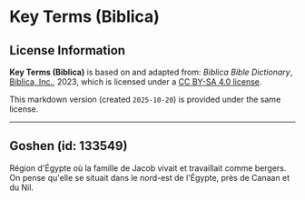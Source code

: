 # Key Terms (Biblica)

## License Information

**Key Terms (Biblica)** is based on and adapted from: _Biblica Bible Dictionary_, [Biblica, Inc.](https://www.biblica.com/), 2023, which is licensed under a [CC BY-SA 4.0 license](https://creativecommons.org/licenses/by-sa/4.0/legalcode.en).

This markdown version (created `2025-10-20`) is provided under the same license.



--------------------------------

## Goshen (id: 133549)

Région d'Égypte où la famille de Jacob vivait et travaillait comme bergers. On pense qu'elle se situait dans le nord\-est de l'Égypte, près de Canaan et du Nil.


